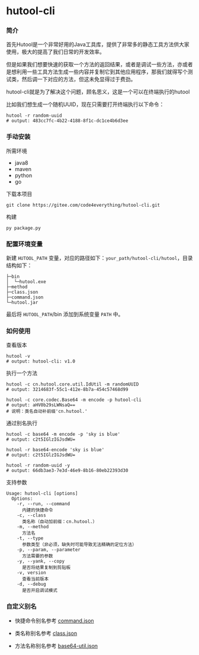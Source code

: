 # hutool-cli

### 简介

首先Hutool是一个非常好用的Java工具库，提供了非常多的静态工具方法供大家使用，极大的提高了我们日常的开发效率。

但是如果我们想要快速的获取一个方法的返回结果，或者是调试一些方法，亦或者是想利用一些工具方法生成一些内容并复制它到其他应用程序，那我们就得写个测试类，然后调一下对应的方法，但这未免显得过于费劲。

hutool-cli就是为了解决这个问题，顾名思义，这是一个可以在终端执行的hutool

比如我们想生成一个随机UUID，现在只需要打开终端执行以下命令：

```shell
hutool -r random-uuid
# output: 483cc7fc-4b22-4188-8f1c-dc1ce4b6d3ee
```

### 手动安装

所需环境

- java8
- maven
- python
- go

下载本项目

```shell
git clone https://gitee.com/code4everything/hutool-cli.git
```

构建

```shell
py package.py
```

### 配置环境变量

新建 `HUTOOL_PATH` 变量，对应的路径如下：`your_path/hutool-cli/hutool`，目录结构如下：

```text
├─bin
│  └─hutool.exe
├─method
├─class.json
├─command.json
└─hutool.jar
```

最后将 `HUTOOL_PATH`/bin 添加到系统变量 `PATH` 中。

### 如何使用

查看版本

```shell
hutool -v
# output: hutool-cli: v1.0
```

执行一个方法

```shell
hutool -c cn.hutool.core.util.IdUtil -m randomUUID
# output: 3214683f-55c1-412e-8b7a-454c57468d99

hutool -c core.codec.Base64 -m encode -p hutool-cli
# output: aHV0b29sLWNsaQ==
# 说明：类名自动补前缀'cn.hutool.'
```

通过别名执行

```shell
hutool -c base64 -m encode -p 'sky is blue'
# output: c2t5IGlzIGJsdWU=

hutool -r base64-encode 'sky is blue'
# output: c2t5IGlzIGJsdWU=

hutool -r random-uuid -y
# output: 66db3ae3-7e3d-46e9-8b16-80eb22393d30
```

支持参数

```text
Usage: hutool-cli [options]
  Options:
    -r, --run, --command
      内建的快捷命令
    -c, --class
      类名称（自动加前缀：cn.hutool.）
    -m, --method
      方法名
    -t, --type
      参数类型（非必须，缺失时可能导致无法精确的定位方法）
    -p, --param, --parameter
      方法需要的参数
    -y, --yank, --copy
      是否将结果复制到剪贴板
    -v, version
      查看当前版本
    -d, --debug
      是否开启调试模式
```

### 自定义别名

- 快捷命令别名参考 [command.json](/hutool/command.json)

- 类名称别名参考 [class.json](/hutool/class.json)

- 方法名称别名参考 [base64-util.json](/hutool/method/base64-util.json)
